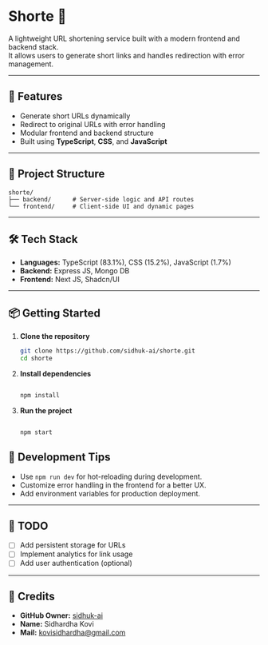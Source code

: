 # Shorte 🔗

A lightweight URL shortening service built with a modern frontend and backend stack.  
It allows users to generate short links and handles redirection with error management.

---

## 🚀 Features

- Generate short URLs dynamically  
- Redirect to original URLs with error handling  
- Modular frontend and backend structure  
- Built using **TypeScript**, **CSS**, and **JavaScript**

---

## 📁 Project Structure

```
shorte/
├── backend/      # Server-side logic and API routes
└── frontend/     # Client-side UI and dynamic pages
```

---

## 🛠️ Tech Stack

- **Languages:** TypeScript (83.1%), CSS (15.2%), JavaScript (1.7%)  
- **Backend:** Express JS, Mongo DB
- **Frontend:** Next JS, Shadcn/UI
---

## 📦 Getting Started

1. **Clone the repository**
   ```bash
   git clone https://github.com/sidhuk-ai/shorte.git
   cd shorte
   ```

2. **Install dependencies**
   ```bash
   
   npm install
   ```

3. **Run the project**
   ```bash
   
   npm start
   ```


## 🧪 Development Tips

- Use `npm run dev` for hot-reloading during development.  
- Customize error handling in the frontend for a better UX.  
- Add environment variables for production deployment.  

---

## 📌 TODO

- [ ] Add persistent storage for URLs  
- [ ] Implement analytics for link usage  
- [ ] Add user authentication (optional)  

---

## 🙌 Credits

- **GitHub Owner:** [sidhuk-ai](https://github.com/sidhuk-ai)  
- **Name:** Sidhardha Kovi  
- **Mail:** kovisidhardha@gmail.com  
